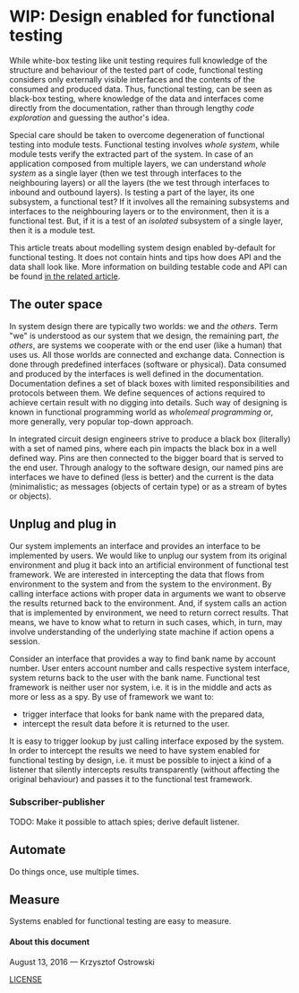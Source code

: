 # WIP: Design enabled for functional testing

While white-box testing like unit testing requires full knowledge of the structure and behaviour of the tested part of code, functional testing considers only externally visible interfaces and the contents of the consumed and produced data. Thus, functional testing, can be seen as black-box testing, where knowledge of the data and interfaces come directly from the documentation, rather than through lengthy _code exploration_ and guessing the author's idea.

Special care should be taken to overcome degeneration of functional testing into module tests. Functional testing involves _whole system_, while module tests verify the extracted part of the system. In case of an application composed from multiple layers, we can understand _whole system_ as a single layer (then we test through interfaces to the neighbouring layers) or all the layers (the we test through interfaces to inbound and outbound layers). Is testing a part of the layer, its one subsystem, a functional test? If it involves all the remaining subsystems and interfaces to the neighbouring layers or to the environment, then it is a functional test. But, if it is a test of an _isolated_ subsystem of a single layer, then it is a module test.

This article treats about modelling system design enabled by-default for functional testing. It does not contain hints and tips how does API and the data shall look like. More information on building testable code and API can be found [in the related article](https://github.com/insooth/insooth.github.io/blob/master/testable-design.md "Start with testable design right now").

## The outer space

In system design there are typically two worlds: we and _the others_. Term "we" is understood as our system that we design, the remaining part, _the others_, are systems we cooperate with or the end user (like a human) that uses us. All those worlds are connected and exchange data. Connection is done through predefined interfaces (software or physical). Data consumed and produced by the interfaces is well defined in the documentation. Documentation defines a set of black boxes with limited responsibilities and protocols between them. We define sequences of actions required to achieve certain result with no digging into details. Such way of designing is known in functional programming world as _wholemeal programming_ or, more generally, very popular top-down approach.

In integrated circuit design engineers strive to produce a black box (literally) with a set of named pins, where each pin impacts the black box in a well defined way. Pins are then connected to the bigger board that is served to the end user. Through analogy to the software design, our named pins are interfaces we have to defined (less is better) and the current is the data (minimalistic; as messages (objects of certain type) or as a stream of bytes or objects).

## Unplug and plug in

Our system implements an interface and provides an interface to be implemented by users. We would like to unplug our system from its original environment and plug it back into an artificial environment of functional test framework. We are interested in intercepting the data that flows from environment to the system and from the system to the environment. By calling interface actions with proper data in arguments we want to observe the results returned back to the environment. And, if system calls an action that is implemented by environment, we need to return correct results. That means, we have to know what to return in such cases, which, in turn, may involve understanding of the underlying state machine if action opens a session.

Consider an interface that provides a way to find bank name by account number. User enters account 
number and calls respective system interface, system returns back to the user with the bank name. Functional test framework is neither user nor system, i.e. it is in the middle and acts as more or less as a spy. By use of framework we want to:
* trigger interface that looks for bank name with the prepared data,
* intercept the result data before it is returned to the user.

It is easy to trigger lookup by just calling interface exposed by the system. In order to intercept the results we need to have system enabled for functional testing by design, i.e. it must be possible to inject a kind of a listener that silently intercepts results transparently (without affecting the original behaviour) and passes it to the functional test framework.

### Subscriber-publisher

TODO: Make it possible to attach spies; derive default listener.

## Automate

Do things once, use multiple times.

## Measure

Systems enabled for functional testing are easy to measure.

#### About this document

August 13, 2016 &mdash; Krzysztof Ostrowski

[LICENSE](https://github.com/insooth/insooth.github.io/blob/master/LICENSE)
